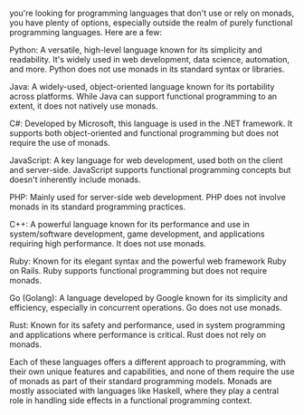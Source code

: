  you're looking for programming languages that don't use or rely on monads, you have plenty of options, especially outside the realm of purely functional programming languages. Here are a few:

Python: A versatile, high-level language known for its simplicity and readability. It's widely used in web development, data science, automation, and more. Python does not use monads in its standard syntax or libraries.

Java: A widely-used, object-oriented language known for its portability across platforms. While Java can support functional programming to an extent, it does not natively use monads.

C#: Developed by Microsoft, this language is used in the .NET framework. It supports both object-oriented and functional programming but does not require the use of monads.

JavaScript: A key language for web development, used both on the client and server-side. JavaScript supports functional programming concepts but doesn't inherently include monads.

PHP: Mainly used for server-side web development. PHP does not involve monads in its standard programming practices.

C++: A powerful language known for its performance and use in system/software development, game development, and applications requiring high performance. It does not use monads.

Ruby: Known for its elegant syntax and the powerful web framework Ruby on Rails. Ruby supports functional programming but does not require monads.

Go (Golang): A language developed by Google known for its simplicity and efficiency, especially in concurrent operations. Go does not use monads.

Rust: Known for its safety and performance, used in system programming and applications where performance is critical. Rust does not rely on monads.

Each of these languages offers a different approach to programming, with their own unique features and capabilities, and none of them require the use of monads as part of their standard programming models. Monads are mostly associated with languages like Haskell, where they play a central role in handling side effects in a functional programming context.
